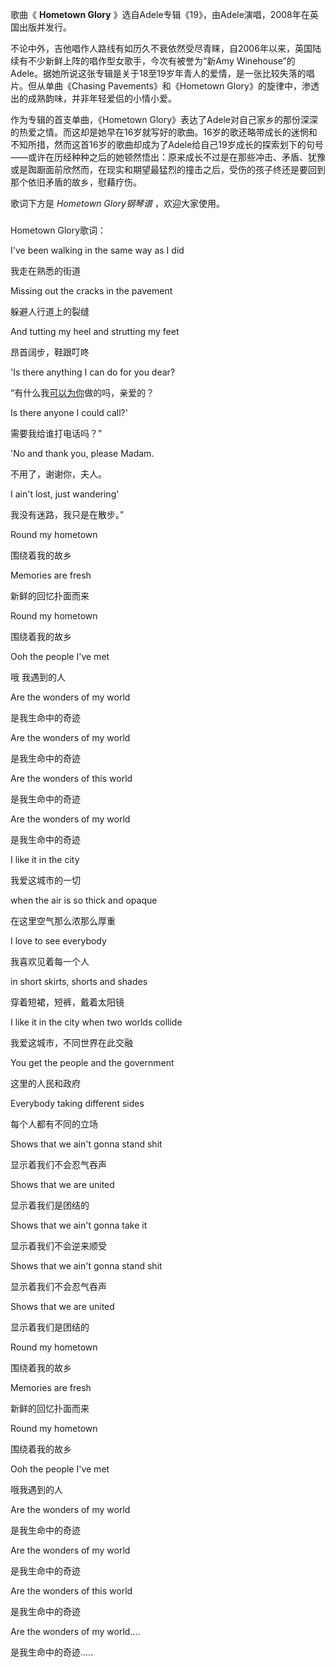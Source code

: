 

歌曲《 **Hometown Glory** 》选自Adele专辑《19》，由Adele演唱，2008年在英国出版并发行。

不论中外，吉他唱作人路线有如历久不衰依然受尽青睐，自2006年以来，英国陆续有不少新鲜上阵的唱作型女歌手，今次有被誉为“新Amy
Winehouse”的Adele。据她所说这张专辑是关于18至19岁年青人的爱情，是一张比较失落的唱片。但从单曲《Chasing
Pavements》和《Hometown Glory》的旋律中，渗透出的成熟韵味，并非年轻爱侣的小情小爱。

作为专辑的首支单曲，《Hometown
Glory》表达了Adele对自己家乡的那份深深的热爱之情。而这却是她早在16岁就写好的歌曲。16岁的歌还略带成长的迷惘和不知所措，然而这首16岁的歌曲却成为了Adele给自己19岁成长的探索划下的句号——或许在历经种种之后的她顿然悟出：原来成长不过是在那些冲击、矛盾、犹豫或是踟蹰面前欣然而，在现实和期望最猛烈的撞击之后，受伤的孩子终还是要回到那个依旧矛盾的故乡，慰藉疗伤。

歌词下方是 _Hometown Glory钢琴谱_ ，欢迎大家使用。

###  
Hometown Glory歌词：

I've been walking in the same way as I did

我走在熟悉的街道

Missing out the cracks in the pavement

躲避人行道上的裂缝

And tutting my heel and strutting my feet

昂首阔步，鞋跟叮咚

'Is there anything I can do for you dear?

“有什么我[可以为你](http://baike.baidu.com/view/7754863.htm)做的吗，亲爱的？

Is there anyone I could call?'

需要我给谁打电话吗？”

'No and thank you, please Madam.

不用了，谢谢你，夫人。

I ain't lost, just wandering'

我没有迷路，我只是在散步。”

Round my hometown

围绕着我的故乡

Memories are fresh

新鲜的回忆扑面而来

Round my hometown

围绕着我的故乡

Ooh the people I've met

哦 我遇到的人

Are the wonders of my world

是我生命中的奇迹

Are the wonders of my world

是我生命中的奇迹

Are the wonders of this world

是我生命中的奇迹

Are the wonders of my world

是我生命中的奇迹

I like it in the city

我爱这城市的一切

when the air is so thick and opaque

在这里空气那么浓那么厚重

I love to see everybody

我喜欢见着每一个人

in short skirts, shorts and shades

穿着短裙，短裤，戴着太阳镜

I like it in the city when two worlds collide

我爱这城市，不同世界在此交融

You get the people and the government

这里的人民和政府

Everybody taking different sides

每个人都有不同的立场

Shows that we ain't gonna stand shit

显示着我们不会忍气吞声

Shows that we are united

显示着我们是团结的

Shows that we ain't gonna take it

显示着我们不会逆来顺受

Shows that we ain't gonna stand shit

显示着我们不会忍气吞声

Shows that we are united

显示着我们是团结的

Round my hometown

围绕着我的故乡

Memories are fresh

新鲜的回忆扑面而来

Round my hometown

围绕着我的故乡

Ooh the people I've met

哦我遇到的人

Are the wonders of my world

是我生命中的奇迹

Are the wonders of my world

是我生命中的奇迹

Are the wonders of this world

是我生命中的奇迹

Are the wonders of my world....

是我生命中的奇迹.....

  

